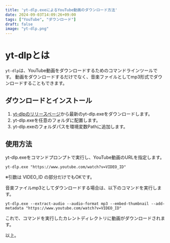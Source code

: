 ```yaml
---
title: 'yt-dlp.exeによるYouTube動画のダウンロード方法'
date: 2024-09-03T14:09:26+09:00
tags: ["YouTube", "ダウンロード"]
draft: false
image: "yt-dlp.png"
---
```


# yt-dlpとは

`yt-dlp`は、YouTube動画をダウンロードするためのコマンドラインツールです。
動画をダウンロードするだけでなく、音楽ファイルとしてmp3形式でダウンロードすることもできます。

## ダウンロードとインストール

1. [yt-dlpのリリースページ](https://github.com/yt-dlp/yt-dlp/releases)から最新のyt-dlp.exeをダウンロードします。
2. yt-dlp.exeを任意のフォルダに配置します。
3. yt-dlp.exeのフォルダパスを環境変数Pathに追加します。

## 使用方法

yt-dlp.exeをコマンドプロンプトで実行し、YouTube動画のURLを指定します。

```
yt-dlp.exe "https://www.youtube.com/watch?v=VIDEO_ID"
```
※引数は VIDEO_ID の部分だけでもOKです。

音楽ファイルmp3としてダウンロードする場合は、以下のコマンドを実行します。

```
yt-dlp.exe --extract-audio --audio-format mp3 --embed-thumbnail --add-metadata "https://www.youtube.com/watch?v=VIDEO_ID"
```

これで、コマンドを実行したカレントディレクトリに動画がダウンロードされます。

以上。

